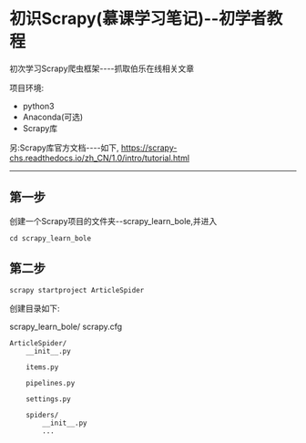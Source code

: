 初识Scrapy(慕课学习笔记)--初学者教程
===
初次学习Scrapy爬虫框架----抓取伯乐在线相关文章

项目环境:
- python3
- Anaconda(可选)
- Scrapy库

另:Scrapy库官方文档----如下,
https://scrapy-chs.readthedocs.io/zh_CN/1.0/intro/tutorial.html

----
## 第一步
创建一个Scrapy项目的文件夹--scrapy_learn_bole,并进入

`cd scrapy_learn_bole`

## 第二步
`scrapy startproject ArticleSpider`

创建目录如下:

scrapy_learn_bole/
    scrapy.cfg

    ArticleSpider/
        __init__.py

        items.py

        pipelines.py

        settings.py

        spiders/
            __init__.py
            ...